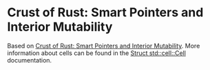 # Crust of Rust: Smart Pointers and Interior Mutability

Based
on [Crust of Rust: Smart Pointers and Interior Mutability](https://www.youtube.com/watch?v=8O0Nt9qY_vo&list=PLqbS7AVVErFiWDOAVrPt7aYmnuuOLYvOa&index=4).
More information about cells can be found in
the [Struct std::cell::Cell](https://doc.rust-lang.org/std/cell/struct.Cell.html) documentation.
